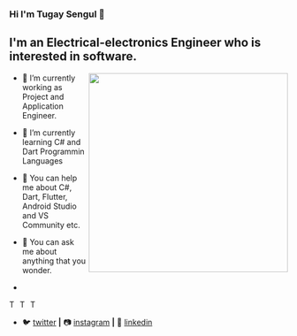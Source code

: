 ### Hi I'm Tugay Sengul 👋
 ## I'm an Electrical-electronics Engineer who is interested in software. 
 
  <img align="right" width="360" eight="360" frameBorder="0" src="https://media.giphy.com/media/PmAjqmm4beKervYzFr/giphy.gif" />
   
- 🔭 I’m currently working as Project and Application Engineer.
- 🌱 I’m currently learning C# and Dart Programmin Languages
- 🤔  You can help me about C#, Dart, Flutter, Android Studio and VS Community etc.
- 💬 You can ask me about anything that you wonder.

- <a href="https://github.com/Tgsngl">
 <img align="left" alt="Tugay Sengul's Github" width="16px" src="https://cdn.jsdelivr.net/npm/simple-icons@v3/icons/github.svg" />
 </a>
 <a href="https://www.facebook.com/Thend3/">
 <img align="left" alt="Tugay Sengul's Facebook" width="16px" src="https://cdn.jsdelivr.net/npm/simple-icons@v3/icons/facebook.svg" />
 </a>
 <a href="tgysngll@gmail.com">
 <img align="left" alt="Tugay Sengul's Facebook" width="16px" src="https://cdn.jsdelivr.net/npm/simple-icons@3.13.0/icons/mail-dot-ru.svg" />
 </a>
   <br/>
   
- 🐦 [twitter][twitter] **|** 📷 [instagram][instagram] **|** 👔 [linkedin][linkedin]
  
 


 [twitter]: https://twitter.com/Tgysngll
 [instagram]: https://www.instagram.com/tgysngl
 [linkedin]: https://www.linkedin.com/in/tgysngl

  

   
  


 





